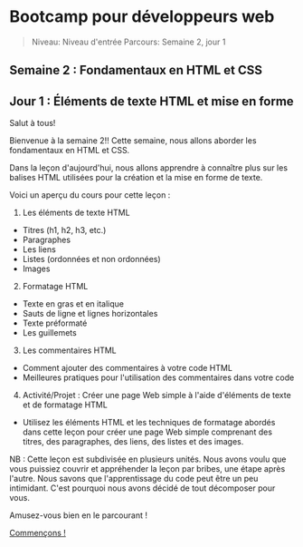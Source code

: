 # Bootcamp pour développeurs web

> Niveau: Niveau d'entrée
> Parcours: Semaine 2, jour 1

## Semaine 2 : Fondamentaux en HTML et CSS

## Jour 1 : Éléments de texte HTML et mise en forme

Salut à tous!

Bienvenue à la semaine 2!! Cette semaine, nous allons aborder les fondamentaux en HTML et CSS. 

Dans la leçon d'aujourd'hui, nous allons apprendre à connaître plus sur les balises HTML utilisées pour la création et la mise en forme de texte.

Voici un aperçu du cours pour cette leçon :

1.  Les éléments de texte HTML
- Titres (h1, h2, h3, etc.)
- Paragraphes
- Les liens
- Listes (ordonnées et non ordonnées)
- Images

2.  Formatage HTML
- Texte en gras et en italique
- Sauts de ligne et lignes horizontales
- Texte préformaté
- Les guillemets

3.  Les commentaires HTML
- Comment ajouter des commentaires à votre code HTML
- Meilleures pratiques pour l'utilisation des commentaires dans votre code

4.  Activité/Projet : Créer une page Web simple à l'aide d'éléments de texte et de formatage HTML
- Utilisez les éléments HTML et les techniques de formatage abordés dans cette leçon pour créer une page Web simple comprenant des titres, des paragraphes, des liens, des listes et des images.

NB : Cette leçon est subdivisée en plusieurs unités. Nous avons voulu que vous puissiez couvrir et appréhender la leçon par bribes, une étape après l'autre. Nous savons que l'apprentissage du code peut être un peu intimidant. C'est pourquoi nous avons décidé de tout décomposer pour vous.

Amusez-vous bien en le parcourant !

[Commençons !]()
